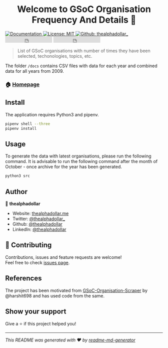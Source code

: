 <h1 align="center">Welcome to GSoC Organisation Frequency And Details 👋</h1>
<p>
  <a href="https://thealphadollar.me/GSoCOrgFrequency/" target="_blank">
    <img alt="Documentation" src="https://img.shields.io/badge/documentation-yes-brightgreen.svg" />
  </a>
  <a href="#" target="_blank">
    <img alt="License: MIT" src="https://img.shields.io/badge/License-MIT-yellow.svg" />
  </a>
  <a href="https://github.com/thealphadollar_" target="_blank">
    <img alt="Github: thealphadollar_" src="https://img.shields.io/github/followers/thealphadollar?label=Follow&style=social" />
  </a>
  <iframe src="https://ghbtns.com/github-btn.html?user=thealphadollar&repo=GSoCOrgFrequency&type=star&count=true" frameborder="0" scrolling="0" width="150" height="20" title="GitHub"></iframe>
  <iframe src="https://ghbtns.com/github-btn.html?user=thealphadollar&repo=GSoCOrgFrequency&type=watch&count=true&v=2" frameborder="0" scrolling="0" width="150" height="20" title="GitHub"></iframe>
</p>

> List of GSoC organisations with number of times they have been selected, techonologies, topics, etc.

The folder `/docs` contains CSV files with data for each year and combined data for all years from 2009.

### 🏠 [Homepage](https://thealphadollar.me/GSoCOrgFrequency/)

## Install

The application requires Python3 and pipenv.

```sh
pipenv shell --three
pipenv install
```

## Usage

To generate the data with latest organisations, please run the following command. It is advisable to run the following command after the month of October - once archive for the year has been generated.

```sh
python3 src
```
## Author

👤 **thealphadollar**

* Website: [thealphadollar.me](https://thealphadollar.me)
* Twitter: [@thealphadollar_](https://twitter.com/thealphadollar_)
* Github: [@thealphadollar](https://github.com/thealphadollar)
* LinkedIn: [@thealphadollar](https://linkedin.com/in/thealphadollar)

## 🤝 Contributing

Contributions, issues and feature requests are welcome!<br />Feel free to check [issues page](https://github.com/thealphadollar/GSoCOrgFrequency/issues). 

## References

The project has been motivated from [GSoC-Organisation-Scraper](https://github.com/rohithasrk/GSoC-Organisation-Scraper) by @harshit698 and has used code from the same.

## Show your support

Give a ⭐️ if this project helped you!

***
_This README was generated with ❤️ by [readme-md-generator](https://github.com/kefranabg/readme-md-generator)_
